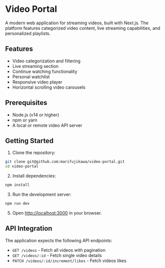 # Video Portal

A modern web application for streaming videos, built with Next.js. The platform features categorized video content, live streaming capabilities, and personalized playlists.

## Features

- Video categorization and filtering
- Live streaming section
- Continue watching functionality
- Personal watchlist
- Responsive video player
- Horizontal scrolling video carousels

## Prerequisites

- Node.js (v14 or higher)
- npm or yarn
- A local or remote video API server

## Getting Started

1. Clone the repository:
```bash
git clone git@github.com:marifujikawa/video-portal.git
cd video-portal
```

2. Install dependencies:
```bash
npm install
```

3. Run the development server:
```bash
npm run dev
````

5. Open [http://localhost:3000](http://localhost:3000) in your browser.


## API Integration

The application expects the following API endpoints:

- `GET /videos` - Fetch all videos with pagination
- `GET /videos/:id` - Fetch single video details
- `PATCH /videos/:id/increment/likes` - Fetch videos likes


